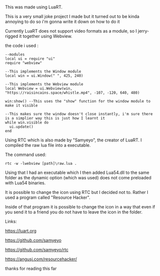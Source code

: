 This was made using LuaRT.

This is a very small joke project I made but it turned out to be kinda annoying to do so i'm gonna write it down on how to do it

Currently LuaRT does not support video formats as a module, so I jerry-rigged it together using Webview.

the code i used :



	--modules
	local ui = require "ui"
	require "webview"

	--This implements the Window module
	local win = ui.Window(" ", 425, 240)

	--This implements the Webview module
	local Webview = ui.Webview(win, "https://raisincains.space/whistle.mp4", -107, -120, 640, 480)

	win:show() --This uses the "show" function for the window module to make it visible

	--This makes sure the window doesn't close instantly, i'm sure there is a simplier way this is just how I learnt it
	while win.visible do 
	  ui.update()
	end



Using RTC which is also made by "Samyeyo", the creator of LuaRT. I compiled the raw lua file into a executable.

The command used:


	rtc -w -lwebview [path]\raw.lua .


Using that I had an executable which I then added Lua54.dll to the same folder as the dynamic option (which was used) does not come preloaded with Lua54 binaries.

It is possible to change the icon using RTC but I decided not to. Rather I used a program called "Resource Hacker". 

Inside of that program it is possible to change the icon in a way that even if you send it to a friend you do not have to leave the icon in the folder.

Links:

https://luart.org

https://github.com/samyeyo

https://github.com/samyeyo/rtc

https://angusj.com/resourcehacker/

thanks for reading this far
